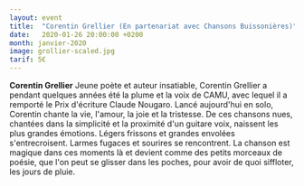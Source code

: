 ```yaml
---
layout: event
title:  "Corentin Grellier (En partenariat avec Chansons Buissonières)"
date:   2020-01-26 20:00:00 +0200
month: janvier-2020
image: grollier-scaled.jpg
tarif: 5€
---
```


**Corentin Grellier** Jeune poète et auteur insatiable, Corentin Grellier a pendant quelques années été la plume et la voix de CAMU, avec lequel il a remporté le Prix d'écriture Claude Nougaro. Lancé aujourd'hui en solo, Corentin chante la vie, l'amour, la joie et la tristesse. De ces chansons nues, chantées dans la simplicité et la proximité d'un guitare voix, naissent les plus grandes émotions. Légers frissons et grandes envolées s'entrecroisent. Larmes fugaces et sourires se rencontrent. La chanson est magique dans ces moments là et devient comme des petits morceaux de poésie, que l'on peut se glisser dans les poches, pour avoir de quoi siffloter, les jours de pluie.
